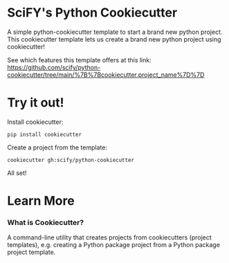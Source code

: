 # SciFY's Python Cookiecutter

A simple python-cookiecutter template to start a brand new python project. This cookiecutter template lets us create a brand new python project using cookiecutter!

See which features this template offers at this link: https://github.com/scify/python-cookiecutter/tree/main/%7B%7Bcookiecutter.project_name%7D%7D

# Try it out! 
Install cookiecutter:

```
pip install cookiecutter
```

Create a project from the template:
```
cookiecutter gh:scify/python-cookiecutter
```

All set!


# Learn More

### What is Cookiecutter?

A command-line utility that creates projects from cookiecutters (project templates), e.g. creating a Python package project from a Python package project template.
